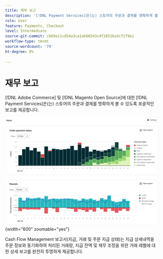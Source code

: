 ```yaml
---
title: 재무 보고
description: '[!DNL Payment Services]은(는) 스토어의 주문과 결제를 명확하게 볼 수 있도록 포괄적인 보고를 제공합니다.'
role: User
feature: Payments, Checkout
level: Intermediate
source-git-commit: cb69e11cd54a3ca1ab66543c4f28526a3cf1f9e1
workflow-type: tm+mt
source-wordcount: '79'
ht-degree: 0%

---
```


# 재무 보고

[!DNL Adobe Commerce] 및 [!DNL Magento Open Source]에 대한 [!DNL Payment Services]은(는) 스토어의 주문과 결제를 명확하게 볼 수 있도록 포괄적인 보고를 제공합니다.

![재무 보고서 보기](assets/reports-view.png){width="600" zoomable="yes"}

Cash Flow Management 보고서(지급, 거래 및 주문 지급 상태)는 지급 상세내역을 주문 정보와 동기화하여 처리된 거래량, 지급 잔액 및 재무 조정을 위한 거래 레벨에 대한 상세 보고를 완전히 투명하게 제공합니다.
